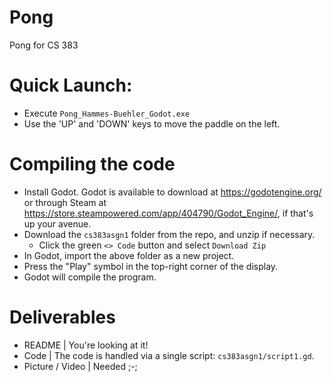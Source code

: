 # Pong
 Pong for CS 383
# Quick Launch:
 - Execute `Pong_Hammes-Buehler_Godot.exe`
 - Use the 'UP' and 'DOWN' keys to move the paddle on the left.

# Compiling the code
 - Install Godot. Godot is available to download at https://godotengine.org/ or through Steam at https://store.steampowered.com/app/404790/Godot_Engine/, if that's up your avenue.
 - Download the `cs383asgn1` folder from the repo, and unzip if necessary.
   - Click the green `<> Code` button and select `Download Zip`
 - In Godot, import the above folder as a new project.
 - Press the "Play" symbol in the top-right corner of the display.
 - Godot will compile the program.

# Deliverables
 - README | You're looking at it!
 - Code | The code is handled via a single script: `cs383asgn1/script1.gd`.
 - Picture / Video | Needed ;-;
